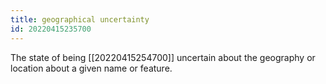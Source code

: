 ```yaml
---
title: geographical uncertainty
id: 20220415235700
---
```


The state of being [[20220415254700]] uncertain about the geography or location about a given name or feature. 
